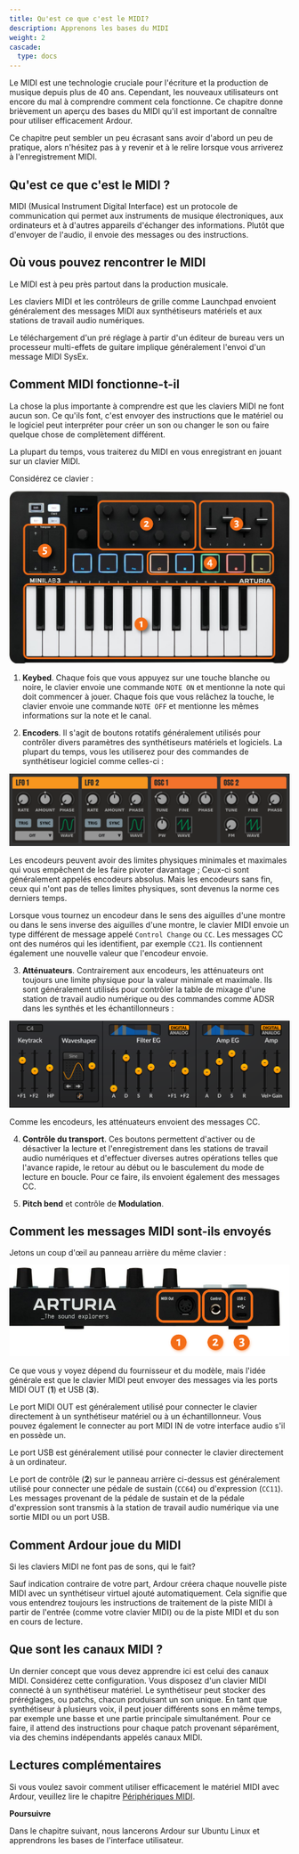 ```yaml
---
title: Qu'est ce que c'est le MIDI?
description: Apprenons les bases du MIDI
weight: 2
cascade:
  type: docs
---
```


Le MIDI est une technologie cruciale pour l'écriture et la production de musique depuis plus de 40 ans. Cependant, les nouveaux utilisateurs ont encore du mal à comprendre comment cela fonctionne. Ce chapitre donne brièvement un aperçu des bases du MIDI qu'il est important de connaître pour utiliser efficacement Ardour.

Ce chapitre peut sembler un peu écrasant sans avoir d'abord un peu de pratique, alors n'hésitez pas à y revenir et à le relire lorsque vous arriverez à l'enregistrement MIDI.

## Qu'est ce que c'est le MIDI ?

MIDI (Musical Instrument Digital Interface) est un protocole de communication qui permet aux instruments de musique électroniques, aux ordinateurs et à d'autres appareils d'échanger des informations. Plutôt que d'envoyer de l'audio, il envoie des messages ou des instructions.

## Où vous pouvez rencontrer le MIDI

Le MIDI est à peu près partout dans la production musicale.

Les claviers MIDI et les contrôleurs de grille comme Launchpad envoient généralement des messages MIDI aux synthétiseurs matériels et aux stations de travail audio numériques.

Le téléchargement d'un pré réglage à partir d'un éditeur de bureau vers un processeur multi-effets de guitare implique généralement l'envoi d'un message MIDI SysEx.

## Comment MIDI fonctionne-t-il

La chose la plus importante à comprendre est que les claviers MIDI ne font aucun son. Ce qu'ils font, c'est envoyer des instructions que le matériel ou le logiciel peut interpréter pour créer un son ou changer le son ou faire quelque chose de complètement différent.

La plupart du temps, vous traiterez du MIDI en vous enregistrant en jouant sur un clavier MIDI.

Considérez ce clavier :

![Minilab 3](images/midi-keyboard-top.png)

1. **Keybed**. Chaque fois que vous appuyez sur une touche blanche ou noire, le clavier envoie une commande `NOTE ON`  et mentionne la note qui doit commencer à jouer. Chaque fois que vous relâchez la touche, le clavier envoie une commande `NOTE OFF`  et mentionne les mêmes informations sur la note et le canal.

2. **Encoders**. Il s'agit de boutons rotatifs généralement utilisés pour contrôler divers paramètres des synthétiseurs matériels et logiciels. La plupart du temps, vous les utiliserez pour des commandes de synthétiseur logiciel comme celles-ci :

![Encodeurs dans TAL Noisemaker](images/soft-synth-encoders.png "Encoders in TAL Noisemaker: Rate, Amount, Phase, etc.")

Les encodeurs peuvent avoir des limites physiques minimales et maximales qui vous empêchent de les faire pivoter davantage ; Ceux-ci sont généralement appelés encodeurs absolus. Mais les encodeurs sans fin, ceux qui n'ont pas de telles limites physiques, sont devenus la norme ces derniers temps.

Lorsque vous tournez un encodeur dans le sens des aiguilles d'une montre ou dans le sens inverse des aiguilles d'une montre, le clavier MIDI envoie un type différent de message appelé `Control Change` ou `CC`. Les messages CC ont des numéros qui les identifient, par exemple `CC21`. Ils contiennent également une nouvelle valeur que l'encodeur envoie.

3. **Atténuateurs**. Contrairement aux encodeurs, les atténuateurs ont toujours une limite physique pour la valeur minimale et maximale. Ils sont généralement utilisés pour contrôler la table de mixage d'une station de travail audio numérique ou des commandes comme ADSR dans les synthés et les échantillonneurs :

![Atténuateurs ADSR de Surge XT](images/soft-synth-faders.png "ADSR faders in Surge XT")

Comme les encodeurs, les atténuateurs envoient des messages CC.

4. **Contrôle du transport**. Ces boutons permettent d'activer ou de désactiver la lecture et l'enregistrement dans les stations de travail audio numériques et d'effectuer diverses autres opérations telles que l'avance rapide, le retour au début ou le basculement du mode de lecture en boucle. Pour ce faire, ils envoient également des messages CC.

5. **Pitch bend** et contrôle de **Modulation**. 

## Comment les messages MIDI sont-ils envoyés

Jetons un coup d'œil au panneau arrière du même clavier :

![Panneau arrière d'un Minilab 3](images/midi-keyboard-rear.png)

Ce que vous y voyez dépend du fournisseur et du modèle, mais l'idée générale est que le clavier MIDI peut envoyer des messages via les ports MIDI OUT (**1**) et USB (**3**).

Le port MIDI OUT est généralement utilisé pour connecter le clavier directement à un synthétiseur matériel ou à un échantillonneur. Vous pouvez également le connecter au port MIDI IN de votre interface audio s'il en possède un.

Le port USB est généralement utilisé pour connecter le clavier directement à un ordinateur.

Le port de contrôle (**2**) sur le panneau arrière ci-dessus est généralement utilisé pour connecter une pédale de sustain (`CC64`) ou d'expression (`CC11`). Les messages provenant de la pédale de sustain et de la pédale d'expression sont transmis à la station de travail audio numérique via une sortie MIDI ou un port USB.

## Comment Ardour joue du MIDI

Si les claviers MIDI ne font pas de sons, qui le fait?

Sauf indication contraire de votre part, Ardour créera chaque nouvelle piste MIDI avec un synthétiseur virtuel ajouté automatiquement. Cela signifie que vous entendrez toujours les instructions de traitement de la piste MIDI à partir de l'entrée (comme votre clavier MIDI) ou de la piste MIDI et du son en cours de lecture.

## Que sont les canaux MIDI ?

Un dernier concept que vous devez apprendre ici est celui des canaux MIDI. Considérez cette configuration. Vous disposez d'un clavier MIDI connecté à un synthétiseur matériel. Le synthétiseur peut stocker des préréglages, ou patchs, chacun produisant un son unique. En tant que synthétiseur à plusieurs voix, il peut jouer différents sons en même temps, par exemple une basse et une partie principale simultanément. Pour ce faire, il attend des instructions pour chaque patch provenant séparément, via des chemins indépendants appelés canaux MIDI.

## Lectures complémentaires

Si vous voulez savoir comment utiliser efficacement le matériel MIDI avec Ardour, veuillez lire le chapitre [Périphériques MIDI](/using-your-gear/midi-devices).

**Poursuivre**

Dans le chapitre suivant, nous lancerons Ardour sur Ubuntu Linux et apprendrons les bases de l'interface utilisateur.
